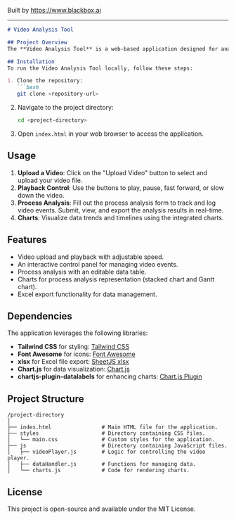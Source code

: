 
Built by https://www.blackbox.ai

---

```markdown
# Video Analysis Tool

## Project Overview
The **Video Analysis Tool** is a web-based application designed for analyzing video content. It allows users to upload videos, control playback, and manage process analysis through an interactive interface. Users can also visualize the data with charts and export analysis results to Excel.

## Installation
To run the Video Analysis Tool locally, follow these steps:

1. Clone the repository:
   ```bash
   git clone <repository-url>
   ```
2. Navigate to the project directory:
   ```bash
   cd <project-directory>
   ```
3. Open `index.html` in your web browser to access the application.

## Usage
1. **Upload a Video**: Click on the "Upload Video" button to select and upload your video file.
2. **Playback Control**: Use the buttons to play, pause, fast forward, or slow down the video.
3. **Process Analysis**: Fill out the process analysis form to track and log video events. Submit, view, and export the analysis results in real-time.
4. **Charts**: Visualize data trends and timelines using the integrated charts.

## Features
- Video upload and playback with adjustable speed.
- An interactive control panel for managing video events.
- Process analysis with an editable data table.
- Charts for process analysis representation (stacked chart and Gantt chart).
- Excel export functionality for data management.

## Dependencies
The application leverages the following libraries:
- **Tailwind CSS** for styling: [Tailwind CSS](https://tailwindcss.com/)
- **Font Awesome** for icons: [Font Awesome](https://fontawesome.com/)
- **xlsx** for Excel file export: [SheetJS xlsx](https://github.com/SheetJS/sheetjs)
- **Chart.js** for data visualization: [Chart.js](https://www.chartjs.org/)
- **chartjs-plugin-datalabels** for enhancing charts: [Chart.js Plugin](https://chartjs-plugin-datalabels.netlify.app/)

## Project Structure
```
/project-directory
│
├── index.html                # Main HTML file for the application.
├── styles                    # Directory containing CSS files.
│   └── main.css              # Custom styles for the application.
├── js                        # Directory containing JavaScript files.
│   ├── videoPlayer.js        # Logic for controlling the video player.
│   ├── dataHandler.js        # Functions for managing data.
│   └── charts.js             # Code for rendering charts.
```

## License
This project is open-source and available under the MIT License.
```